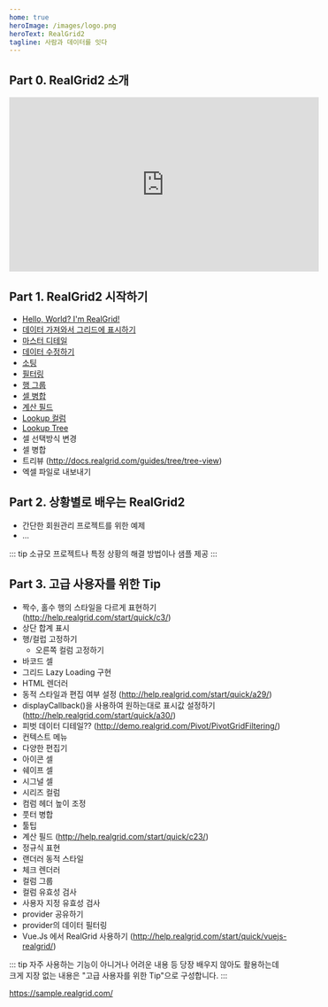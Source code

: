 ```yaml
---
home: true
heroImage: /images/logo.png
heroText: RealGrid2
tagline: 사람과 데이터를 잇다
---
```



## Part 0. RealGrid2 소개

<iframe width="560" height="315" src="https://www.youtube.com/embed/lW8lE-sb6t0" frameborder="0" allow="accelerometer; autoplay; clipboard-write; encrypted-media; gyroscope; picture-in-picture" allowfullscreen></iframe>


## Part 1. RealGrid2 시작하기

- [Hello, World? I'm RealGrid!](/part-1/01)
- [데이터 가져와서 그리드에 표시하기](/part-1/02)
- [마스터 디테일](/part-1/03)
- [데이터 수정하기](/part-1/04)
- [소팅](/part-1/05)
- [필터링](/part-1/06)
- [행 그룹](/part-1/07)
- [셀 병합](/part-1/08)
- [계산 필드](/part-1/09)
- [Lookup 컬럼](/part-1/10)
- [Lookup Tree](/part-1/11)
- 셀 선택방식 변경
- 셀 병합
- 트리뷰 (http://docs.realgrid.com/guides/tree/tree-view)
- 엑셀 파일로 내보내기


## Part 2. 상황별로 배우는 RealGrid2

- 간단한 회원관리 프로젝트를 위한 예제
- ...

::: tip
소규모 프로젝트나 특정 상황의 해결 방법이나 샘플 제공
:::


## Part 3. 고급 사용자를 위한 Tip

- 짝수, 홀수 행의 스타일을 다르게 표현하기 (http://help.realgrid.com/start/quick/c3/)
- 상단 합계 표시
- 행/컬럽 고정하기
  - 오른쪽 컬럼 고정하기
- 바코드 셀
- 그리드 Lazy Loading 구현
- HTML 렌더러
- 동적 스타일과 편집 여부 설정 (http://help.realgrid.com/start/quick/a29/)
- displayCallback()을 사용하여 원하는대로 표시값 설정하기 (http://help.realgrid.com/start/quick/a30/)
- 피벗 데이터 디테일?? (http://demo.realgrid.com/Pivot/PivotGridFiltering/)
- 컨텍스트 메뉴
- 다양한 편집기
- 아이콘 셀
- 쉐이프 셀
- 시그널 셀
- 시리즈 컬럼
- 컴럼 헤더 높이 조정
- 풋터 병합
- 툴팁
- 계산 필드 (http://help.realgrid.com/start/quick/c23/)
- 정규식 표현
- 랜더러 동적 스타일
- 체크 렌더러
- 컬럼 그룹
- 컬럼 유효성 검사
- 사용자 지정 유효성 검사
- provider 공유하기
- provider의 데이터 필터링
- Vue.Js 에서 RealGrid 사용하기 (http://help.realgrid.com/start/quick/vuejs-realgrid/)

::: tip
자주 사용하는 기능이 아니거나 어려운 내용 등 당장 배우지 않아도 활용하는데 크게 지장 없는 내용은 "고급 사용자를 위한 Tip"으로 구성합니다.
:::

https://sample.realgrid.com/
